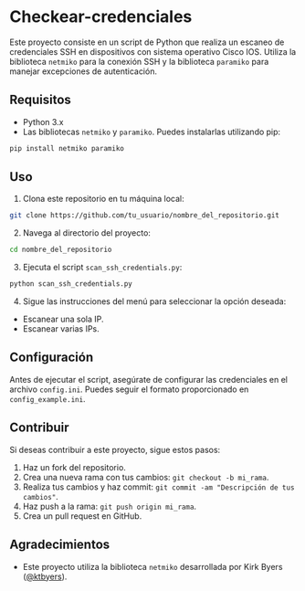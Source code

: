 # Checkear-credenciales
Este proyecto consiste en un script de Python que realiza un escaneo de credenciales SSH en dispositivos con sistema operativo Cisco IOS. Utiliza la biblioteca `netmiko` para la conexión SSH y la biblioteca `paramiko` para manejar excepciones de autenticación.

## Requisitos

- Python 3.x
- Las bibliotecas `netmiko` y `paramiko`. Puedes instalarlas utilizando pip:

```bash
pip install netmiko paramiko
```

## Uso

1. Clona este repositorio en tu máquina local:

  ```bash
  git clone https://github.com/tu_usuario/nombre_del_repositorio.git
  ```

2. Navega al directorio del proyecto:

  ```bash
  cd nombre_del_repositorio
  ```

3. Ejecuta el script `scan_ssh_credentials.py`:

  ```bash
  python scan_ssh_credentials.py
  ```

4. Sigue las instrucciones del menú para seleccionar la opción deseada:
  - Escanear una sola IP.
  - Escanear varias IPs.

## Configuración

Antes de ejecutar el script, asegúrate de configurar las credenciales en el archivo `config.ini`. Puedes seguir el formato proporcionado en `config_example.ini`.

## Contribuir

Si deseas contribuir a este proyecto, sigue estos pasos:

1. Haz un fork del repositorio.
2. Crea una nueva rama con tus cambios: `git checkout -b mi_rama`.
3. Realiza tus cambios y haz commit: `git commit -am "Descripción de tus cambios"`.
4. Haz push a la rama: `git push origin mi_rama`.
5. Crea un pull request en GitHub.

## Agradecimientos

- Este proyecto utiliza la biblioteca `netmiko` desarrollada por Kirk Byers ([@ktbyers](https://github.com/ktbyers)).
